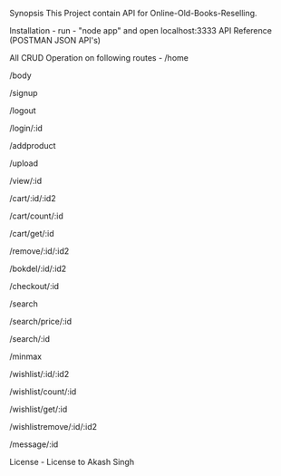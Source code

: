 Synopsis
This Project contain API for Online-Old-Books-Reselling.

Installation -
run - "node app" and open localhost:3333
API Reference (POSTMAN JSON API's)

All CRUD Operation on following routes -
/home

/body

/signup

/logout

/login/:id

/addproduct

/upload

/view/:id

/cart/:id/:id2

/cart/count/:id

/cart/get/:id

/remove/:id/:id2

/bokdel/:id/:id2

/checkout/:id

/search

/search/price/:id

/search/:id

/minmax

/wishlist/:id/:id2

/wishlist/count/:id

/wishlist/get/:id

/wishlistremove/:id/:id2

/message/:id


License -
License to Akash Singh
